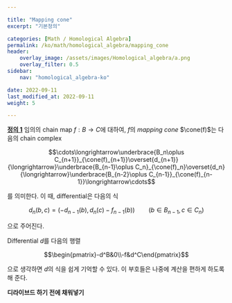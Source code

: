 ```yaml
---

title: "Mapping cone"
excerpt: "기본정의"

categories: [Math / Homological Algebra]
permalink: /ko/math/homological_algebra/mapping_cone
header:
    overlay_image: /assets/images/Homological_algebra/a.png
    overlay_filter: 0.5
sidebar: 
    nav: "homological_algebra-ko"

date: 2022-09-11
last_modified_at: 2022-09-11
weight: 5

---
```


<div class="definition" markdown="1">

<ins id="df1">**정의 1**</ins> 임의의 chain map $f:B\rightarrow C$에 대하여, $f$의 *mapping cone* $\cone(f)$는 다음의 chain complex

$$\cdots\longrightarrow\underbrace{B_n\oplus C_{n+1}}_{\cone(f)_{n+1}}\overset{d_{n+1}}{\longrightarrow}\underbrace{B_{n-1}\oplus C_n}_{\cone(f)_n}\overset{d_n}{\longrightarrow}\underbrace{B_{n-2}\oplus C_{n-1}}_{\cone(f)_{n-1}}\longrightarrow\cdots$$

를 의미한다. 이 때, differential은 다음의 식

$$d_n(b,c)=(-d_{n-1}(b), d_n(c)-f_{n-1}(b))\qquad (b\in B_{n-1},c\in C_n)$$

으로 주어진다. 

</div>

Differential $d$를 다음의 행렬

$$\begin{pmatrix}-d^B&0\\-f&d^C\end{pmatrix}$$

으로 생각하면 $d$의 식을 쉽게 기억할 수 있다. 이 부호들은 나중에 계산을 편하게 하도록 해 준다.

**디라이브드 하기 전에 채워넣기**